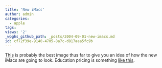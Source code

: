 ```yaml
---
title: 'New iMacs'
author: admin
categories:
  - apple
tags: 
views: '2'
_wpghs_github_path: _posts/2004-09-01-new-imacs.md
id: cf72f39e-9140-4705-8a7c-d817aaa5fc9b
---
```

<p><a href="http://www.thinksecret.com/archives/images/appleexpoparis04/image036.html">This</a> is probably the best image thus far to give you an idea of how the new iMacs are going to look.  Education pricing is something <a href="http://ccs.usask.ca/PDFPricesheets/Apple/FPiMac.pdf">like this</a>.</p>
